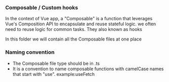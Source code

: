 ### Composable / Custom hooks

In the context of Vue app, a "Composable" is a function that leverages Vue's Composition API to encapsulate and reuse stateful logic. we often need to reuse logic for common tasks. They also known as hooks

In this folder we will contain all the Composable files at one place

### Naming convention

-   The Composable file type should be in .ts
-   It is a convention to name composable functions with camelCase names that start with "use". example:useFetch
